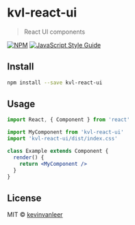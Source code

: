 # kvl-react-ui

> React UI components

[![NPM](https://img.shields.io/npm/v/kvl-react-ui.svg)](https://www.npmjs.com/package/kvl-react-ui) [![JavaScript Style Guide](https://img.shields.io/badge/code_style-standard-brightgreen.svg)](https://standardjs.com)

## Install

```bash
npm install --save kvl-react-ui
```

## Usage

```jsx
import React, { Component } from 'react'

import MyComponent from 'kvl-react-ui'
import 'kvl-react-ui/dist/index.css'

class Example extends Component {
  render() {
    return <MyComponent />
  }
}
```

## License

MIT © [kevinvanleer](https://github.com/kevinvanleer)
